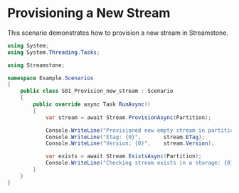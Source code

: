 # Provisioning a New Stream

This scenario demonstrates how to provision a new stream in Streamstone.

```csharp title="S01_Provision_new_stream.cs"
using System;
using System.Threading.Tasks;

using Streamstone;

namespace Example.Scenarios
{
    public class S01_Provision_new_stream : Scenario
    {
        public override async Task RunAsync()
        {
            var stream = await Stream.ProvisionAsync(Partition);

            Console.WriteLine("Provisioned new empty stream in partition '{0}'", stream.Partition);
            Console.WriteLine("Etag: {0}",       stream.ETag);
            Console.WriteLine("Version: {0}",    stream.Version);

            var exists = await Stream.ExistsAsync(Partition);
            Console.WriteLine("Checking stream exists in a storage: {0}", exists);
        }
    }
} 